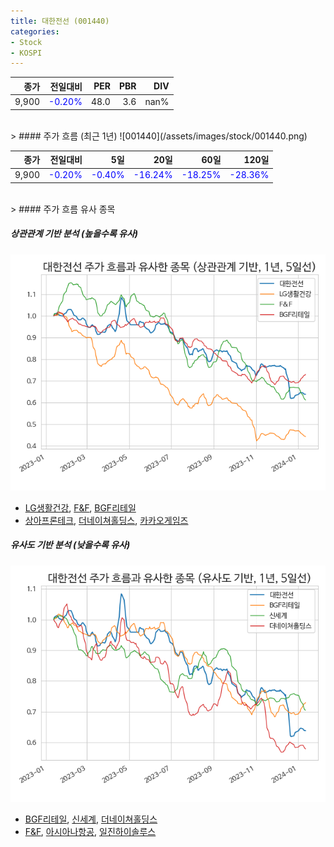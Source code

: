 ```yaml
---
title: 대한전선 (001440)
categories:
- Stock
- KOSPI
---
```


|종가|전일대비|PER|PBR|DIV|
|---:|-------:|--:|--:|--:|
|9,900|<span style="color: blue">-0.20%</span>|48.0|3.6|nan%|

<!-- more -->
<br>
> #### 주가 흐름 (최근 1년)
![001440](/assets/images/stock/001440.png)

|종가|전일대비|5일|20일|60일|120일|
|---:|-------:|--:|---:|---:|----:|
|9,900|<span style="color: blue">-0.20%</span>|<span style="color: blue">-0.40%</span>|<span style="color: blue">-16.24%</span>|<span style="color: blue">-18.25%</span>|<span style="color: blue">-28.36%</span>|

<br>
> #### 주가 흐름 유사 종목

##### 상관관계 기반 분석 (높을수록 유사)
![001440](/assets/images/stock/001440_corr.png)
- [LG생활건강](/051900/), [F&F](/383220/), [BGF리테일](/282330/)
- [상아프론테크](/089980/), [더네이쳐홀딩스](/298540/), [카카오게임즈](/293490/)

##### 유사도 기반 분석 (낮을수록 유사)	
![001440](/assets/images/stock/001440_sim.png)
- [BGF리테일](/282330/), [신세계](/004170/), [더네이쳐홀딩스](/298540/)
- [F&F](/383220/), [아시아나항공](/020560/), [일진하이솔루스](/271940/)